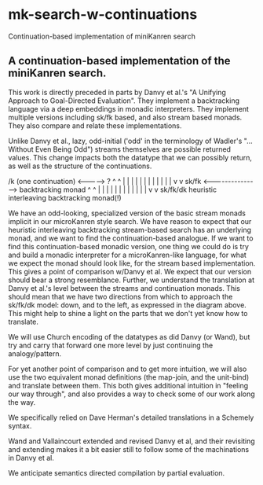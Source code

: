 # mk-search-w-continuations
Continuation-based implementation of miniKanren search

## A continuation-based implementation of the miniKanren search.

This work is directly preceded in parts by Danvy et al.'s "A Unifying
Approach to Goal-Directed Evaluation". They implement a backtracking
language via a deep embeddings in monadic interpreters. They implement
multiple versions including sk/fk based, and also stream based
monads. They also compare and relate these implementations. 

Unlike Danvy et al., lazy, odd-initial ('odd' in the terminology of
Wadler's "... Without Even Being Odd") streams themselves are possible
returned values. This change impacts both the datatype that we can
possibly return, as well as the structure of the continuations.

 /k (one continuation) <-----> ? 
  ^                            ^ 
  |                            |
  |                            |
  |                            |
  |                            |
  |                            |
  |                            |
  v                            v
 sk/fk <---------------> backtracking monad
  ^                            ^ 
  |                            |
  |                            |
  |                            |
  |                            |
  |                            |
  |                            |
  v                            v
sk/fk/dk          heuristic interleaving backtracking monad(!)

We have an odd-looking, specialized version of the basic stream monads
implicit in our microKanren style search. We have reason to expect
that our heuristic interleaving backtracking stream-based search has
an underlying monad, and we want to find the continuation-based
analogue. If we want to find this continuation-based monadic version,
one thing we could do is try and build a monadic interpreter for a
microKanren-like language, for what we expect the monad should look
like, for the stream based implementation. This gives a point of
comparison w/Danvy et al. We expect that our version should bear a
strong resemblance. Further, we understand the translation at Danvy et
al.'s level between the streams and continuation monads. This should
mean that we have two directions from which to approach the sk/fk/dk
model: down, and to the left, as expressed in the diagram above. This
might help to shine a light on the parts that we don't yet know how to
translate.

We will use Church encoding of the datatypes as did Danvy (or Wand),
but try and carry that forward one more level by just continuing the
analogy/pattern.

For yet another point of comparison and to get more intuition, we will
also use the two equivalent monad definitions (the map-join, and the
unit-bind) and translate between them. This both gives additional
intuition in "feeling our way through", and also provides a way to
check some of our work along the way.

We specifically relied on Dave Herman's detailed translations in a
Schemely syntax.

Wand and Vallaincourt extended and revised Danvy et al, and their
revisiting and extending makes it a bit easier still to follow some of
the machinations in Danvy et al.

We anticipate semantics directed compilation by partial evaluation. 

